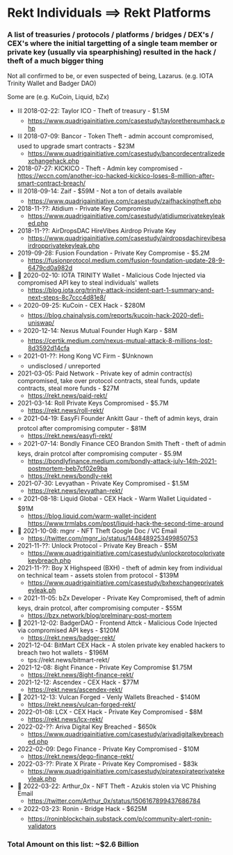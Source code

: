 # Rekt Individuals ==> Rekt Platforms

### A list of treasuries / protocols / platforms / bridges / DEX's / CEX's where the initial targetting of a single team member or private key (usually via spearphishing) resulted in the hack / theft of a much bigger thing

Not all confirmed to be, or even suspected of being, Lazarus. (e.g. IOTA Trinity Wallet and Badger DAO)

Some are (e.g. KuCoin, Liquid, bZx)

- ⛓️ 2018-02-22: Taylor ICO - Theft of treasury - $1.5M
	- https://www.quadrigainitiative.com/casestudy/taylorethereumhack.php
- ⛓️ 2018-07-09: Bancor - Token Theft - admin account compromised, used to upgrade smart contracts - $23M
	- https://www.quadrigainitiative.com/casestudy/bancordecentralizedexchangehack.php
- 2018-07-27: KICKICO - Theft - Admin key compromised
        - https://wccn.com/another-ico-hacked-kickico-loses-8-million-after-smart-contract-breach/
- ⛓️ 2018-09-14: Zaif - $59M - Not a ton of details available
	- https://www.quadrigainitiative.com/casestudy/zaifhackingtheft.php 
- 2018-11-??: Atidium - Private Key Compromise
	- https://www.quadrigainitiative.com/casestudy/atidiumprivatekeyleaked.php
- 2018-11-??: AirDropsDAC HireVibes Airdrop Private Key
	- https://www.quadrigainitiative.com/casestudy/airdropsdachirevibesairdropprivatekeyleak.php
- 2019-09-28: Fusion Foundation - Private Key Compromise - $5.2M
	- https://fusionprotocol.medium.com/fusion-foundation-update-28-9-6479cd0a982d 
- 🦡 2020-02-10: IOTA TRINITY Wallet - Malicious Code Injected via compromised API key to steal individuals' wallets
	- https://blog.iota.org/trinity-attack-incident-part-1-summary-and-next-steps-8c7ccc4d81e8/
- ⭐ 2020-09-25: KuCoin - CEX Hack - $280M
	- https://blog.chainalysis.com/reports/kucoin-hack-2020-defi-uniswap/
- ⭐ 2020-12-14: Nexus Mutual Founder Hugh Karp - $8M
	- https://certik.medium.com/nexus-mutual-attack-8-millions-lost-8d3592d14cfa
- ⭐ 2021-01-??: Hong Kong VC Firm - $Unknown
	- undisclosed / unreported
- 2021-03-05: Paid Network - Private key of admin contract(s) compromised, take over protocol contracts, steal funds, update contracts, steal more funds - $27M
	- https://rekt.news/paid-rekt/
- 2021-03-14: Roll Private Keys Compromised - $5.7M
	- https://rekt.news/roll-rekt/
- ⭐ 2021-04-19: EasyFi Founder Ankitt Gaur - theft of admin keys, drain protcol after compromising computer - $81M
	- https://rekt.news/easyfi-rekt/
- ⭐ 2021-07-14: Bondly Finance CEO Brandon Smith Theft - theft of admin keys, drain protcol after compromising computer - $5.9M
	- https://bondlyfinance.medium.com/bondly-attack-july-14th-2021-postmortem-beb7cf02e9ba
	- https://rekt.news/bondly-rekt
- 2021-07-30: Levyathan - Private Key Compromised - $1.5M
	- https://rekt.news/levyathan-rekt/
- ⭐ 2021-08-18: Liquid Global - CEX Hack - Warm Wallet Liquidated - $91M
	- https://blog.liquid.com/warm-wallet-incident
	https://www.trmlabs.com/post/liquid-hack-the-second-time-around
- 🌟 2021-10-08: mgnr - NFT Theft Google Doc / VC Email
	- https://twitter.com/mgnr_io/status/1448489253499850753
- 2021-11-??: Unlock Protocol - Private Key Breach - $5M
	- https://www.quadrigainitiative.com/casestudy/unlockprotocolprivatekeybreach.php
- 2021-11-??: Boy X Highspeed (BXH) - theft of admin key from individual on technical team - assets stolen from protocol - $139M
	- https://www.quadrigainitiative.com/casestudy/bxhexchangeprivatekeyleak.ph
- ⭐ 2021-11-05: bZx Developer - Private Key Compromised, theft of admin keys, drain protcol, after compromising computer - $55M
	- https://bzx.network/blog/prelminary-post-mortem
- 🦡 2021-12-02: BadgerDAO - Frontend Attck - Malicious Code Injected via compromised API keys - $120M
	- https://rekt.news/badger-rekt/
- 2021-12-04: BitMart CEX Hack - A stolen private key enabled hackers to breach two hot wallets - $196M
	- tps://rekt.news/bitmart-rekt/
- 2021-12-08: 8ight Finance - Private Key Compromise $1.75M
	- https://rekt.news/8ight-finance-rekt/
- 2021-12-12: Ascendex - CEX Hack - $77M
	- https://rekt.news/ascendex-rekt/
- 🦡 2021-12-13: Vulcan Forged - Venly Wallets Breached - $140M
	- https://rekt.news/vulcan-forged-rekt/
- 2022-01-08: LCX - CEX Hack - Private Key Compromised - $8M
	- https://rekt.news/lcx-rekt/
- 2022-02-??: Ariva Digital Key Breached - $650k
	- https://www.quadrigainitiative.com/casestudy/arivadigitalkeybreached.php
- 2022-02-09: Dego Finance - Private Key Compromised - $10M
	- https://rekt.news/dego-finance-rekt/
- 2022-03-??: Pirate X Pirate - Private Key Compromised - $83k
	- https://www.quadrigainitiative.com/casestudy/piratexpirateprivatekeyleak.php
- 🌟 2022-03-22: Arthur_0x - NFT Theft - Azukis stolen via VC Phishing Email
	- https://twitter.com/Arthur_0x/status/1506167899437686784
- ⭐ 2022-03-23: Ronin - Bridge Hack - $625M
	- https://roninblockchain.substack.com/p/community-alert-ronin-validators

### Total Amount on this list: ~$2.6 Billion
